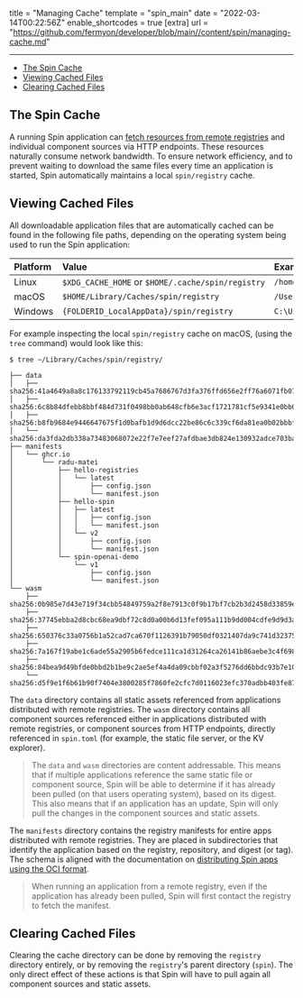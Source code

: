 title = "Managing Cache"
template = "spin_main"
date = "2022-03-14T00:22:56Z"
enable_shortcodes = true
[extra]
url = "https://github.com/fermyon/developer/blob/main//content/spin/managing-cache.md"

---

- [The Spin Cache](#the-spin-cache)
- [Viewing Cached Files](#viewing-cached-files)
- [Clearing Cached Files](#clearing-cached-files)

## The Spin Cache

A running Spin application can [fetch resources from remote registries](https://developer.fermyon.com/spin/spin-oci) and individual component sources via HTTP endpoints. These resources naturally consume network bandwidth. To ensure network efficiency, and to prevent waiting to download the same files every time an application is started, Spin automatically maintains a local `spin/registry` cache.

## Viewing Cached Files

All downloadable application files that are automatically cached can be found in the following file paths, depending on the operating system being used to run the Spin application:

| Platform | Value | Example |
| :--- | :--- | :--- |
| Linux | `$XDG_CACHE_HOME` or `$HOME/.cache/spin/registry` | `/home/alice/.cache/spin/registry` |
| macOS | `$HOME/Library/Caches/spin/registry` | `/Users/Alice/Library/Caches/spin/registry` |
| Windows | `{FOLDERID_LocalAppData}/spin/registry` | `C:\Users\Alice\AppData\Local/spin/registry` |

For example inspecting the local `spin/registry` cache on macOS, (using the `tree` command) would look like this:

<!-- @selectiveCpy -->

```console
$ tree ~/Library/Caches/spin/registry/

├── data
│   ├── sha256:41a4649a8a8c176133792119cb45a7686767d3fa376ffd656e2ff76a6071fb07
│   ├── sha256:6c8b84dfebb8bbf484d731f0498bb0ab648cfb6e3acf1721781cf5e9341e0bb0
│   ├── sha256:b8fb9684e9446647675f1d0bafb1d9d6dcc22be86c6c339cf6da81ea0b02bbbf
│   └── sha256:da3fda2db338a73483068072e22f7e7eef27afdbae3db824e130932adce703ba
├── manifests
│   └── ghcr.io
│       └── radu-matei
│           ├── hello-registries
│           │   └── latest
│           │       ├── config.json
│           │       └── manifest.json
│           ├── hello-spin
│           │   ├── latest
│           │   │   ├── config.json
│           │   │   └── manifest.json
│           │   └── v2
│           │       ├── config.json
│           │       └── manifest.json
│           └── spin-openai-demo
│               └── v1
│                   ├── config.json
│                   └── manifest.json
└── wasm
    ├── sha256:0b985e7d43e719f34cbb54849759a2f8e7913c0f9b17bf7cb2b3d2458d33859e
    ├── sha256:37745ebba2d8cbc68ea9dbf72c8d0a00b6d13fef095a111b9dd004cdfe9d9d3a
    ├── sha256:650376c33a0756b1a52cad7ca670f1126391b79050df0321407da9c741d32375
    ├── sha256:7a167f19abe1c6ade55a2905b6fedce111ca1d31264ca26141b86aebe3c4f698
    ├── sha256:84bea9d49bfde0bbd2b1be9c2ae5ef4a4da09cbbf02a3f5276dd6bbdc93b7e10
    └── sha256:d5f9e1f6b61b90f7404e3800285f7860fe2cfc7d0116023efc370adbb403fe87
```

The `data` directory contains all static assets referenced from applications distributed with remote registries. The `wasm` directory contains all component sources referenced either in applications distributed with remote registries, or component sources from HTTP endpoints, directly referenced in `spin.toml` (for example, the static file server, or the KV explorer). 

> The `data` and `wasm` directories are content addressable. This means that if multiple applications reference the same static file or component source, Spin will be able to determine if it has already been pulled (on that users operating system), based on its digest. This also means that if an application has an update, Spin will only pull the changes in the component sources and static assets.

The `manifests` directory contains the registry manifests for entire apps distributed with remote registries. They are placed in subdirectories that identify the application based on the registry, repository, and digest (or tag). The schema is aligned with the documentation on [distributing Spin apps using the OCI format](https://developer.fermyon.com/spin/distributing-apps).

> When running an application from a remote registry, even if the application has already been pulled, Spin will first contact the registry to fetch the manifest.

## Clearing Cached Files

Clearing the cache directory can be done by removing the `registry` directory entirely, or by removing the `registry`'s parent directory (`spin`). The only direct effect of these actions is that Spin will have to pull again all component sources and static assets.
